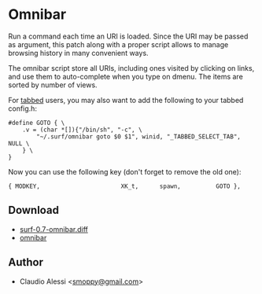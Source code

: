 Omnibar
=======
Run a command each time an URI is loaded. Since the URI may be passed as
argument, this patch along with a proper script allows to manage browsing
history in many convenient ways.

The omnibar script store all URIs, including ones visited by clicking on links,
and use them to auto-complete when you type on dmenu. The items are sorted by
number of views.

For [tabbed](http://tools.suckless.org/tabbed/) users, you may also want to add
the following to your tabbed config.h:

	#define GOTO { \
		.v = (char *[]){"/bin/sh", "-c", \
			"~/.surf/omnibar goto $0 $1", winid, "_TABBED_SELECT_TAB", NULL \
		} \
	}

Now you can use the following key (don't forget to remove the old one):

	{ MODKEY,                       XK_t,      spawn,          GOTO },


Download
--------
* [surf-0.7-omnibar.diff](surf-0.7-omnibar.diff)
* [omnibar](https://raw.githubusercontent.com/clamiax/.surf/374e101748093215e8ecbf00a24a764932b60ed7/omnibar)

Author
------
* Claudio Alessi <[smoppy@gmail.com](mailto:smoppy@gmail.com)>
